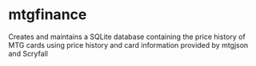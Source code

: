 # mtgfinance
Creates and maintains a SQLite database containing the price history of MTG cards using price history and card information provided by mtgjson and Scryfall
